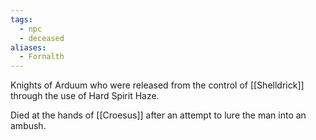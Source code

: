 ```yaml
---
tags:
  - npc
  - deceased
aliases:
  - Fornalth
---
```

Knights of Arduum who were released from the control of [[Shelldrick]] through the use of Hard Spirit Haze.

Died at the hands of [[Croesus]] after an attempt to lure the man into an ambush.